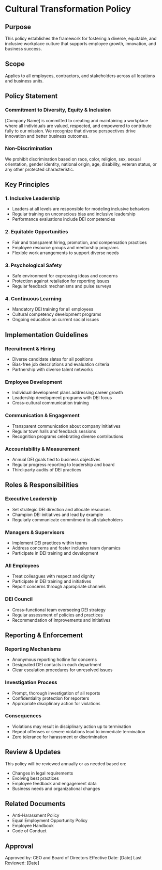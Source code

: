 # Cultural Transformation Policy

## Purpose
This policy establishes the framework for fostering a diverse, equitable, and inclusive workplace culture that supports employee growth, innovation, and business success.

## Scope
Applies to all employees, contractors, and stakeholders across all locations and business units.

## Policy Statement

### Commitment to Diversity, Equity & Inclusion
[Company Name] is committed to creating and maintaining a workplace where all individuals are valued, respected, and empowered to contribute fully to our mission. We recognize that diverse perspectives drive innovation and better business outcomes.

### Non-Discrimination
We prohibit discrimination based on race, color, religion, sex, sexual orientation, gender identity, national origin, age, disability, veteran status, or any other protected characteristic.

## Key Principles

### 1. Inclusive Leadership
- Leaders at all levels are responsible for modeling inclusive behaviors
- Regular training on unconscious bias and inclusive leadership
- Performance evaluations include DEI competencies

### 2. Equitable Opportunities
- Fair and transparent hiring, promotion, and compensation practices
- Employee resource groups and mentorship programs
- Flexible work arrangements to support diverse needs

### 3. Psychological Safety
- Safe environment for expressing ideas and concerns
- Protection against retaliation for reporting issues
- Regular feedback mechanisms and pulse surveys

### 4. Continuous Learning
- Mandatory DEI training for all employees
- Cultural competency development programs
- Ongoing education on current social issues

## Implementation Guidelines

### Recruitment & Hiring
- Diverse candidate slates for all positions
- Bias-free job descriptions and evaluation criteria
- Partnership with diverse talent networks

### Employee Development
- Individual development plans addressing career growth
- Leadership development programs with DEI focus
- Cross-cultural communication training

### Communication & Engagement
- Transparent communication about company initiatives
- Regular town halls and feedback sessions
- Recognition programs celebrating diverse contributions

### Accountability & Measurement
- Annual DEI goals tied to business objectives
- Regular progress reporting to leadership and board
- Third-party audits of DEI practices

## Roles & Responsibilities

### Executive Leadership
- Set strategic DEI direction and allocate resources
- Champion DEI initiatives and lead by example
- Regularly communicate commitment to all stakeholders

### Managers & Supervisors
- Implement DEI practices within teams
- Address concerns and foster inclusive team dynamics
- Participate in DEI training and development

### All Employees
- Treat colleagues with respect and dignity
- Participate in DEI training and initiatives
- Report concerns through appropriate channels

### DEI Council
- Cross-functional team overseeing DEI strategy
- Regular assessment of policies and practices
- Recommendation of improvements and initiatives

## Reporting & Enforcement

### Reporting Mechanisms
- Anonymous reporting hotline for concerns
- Designated DEI contacts in each department
- Clear escalation procedures for unresolved issues

### Investigation Process
- Prompt, thorough investigation of all reports
- Confidentiality protection for reporters
- Appropriate disciplinary action for violations

### Consequences
- Violations may result in disciplinary action up to termination
- Repeat offenses or severe violations lead to immediate termination
- Zero tolerance for harassment or discrimination

## Review & Updates
This policy will be reviewed annually or as needed based on:
- Changes in legal requirements
- Evolving best practices
- Employee feedback and engagement data
- Business needs and organizational changes

## Related Documents
- Anti-Harassment Policy
- Equal Employment Opportunity Policy
- Employee Handbook
- Code of Conduct

## Approval
Approved by: CEO and Board of Directors
Effective Date: [Date]
Last Reviewed: [Date]
